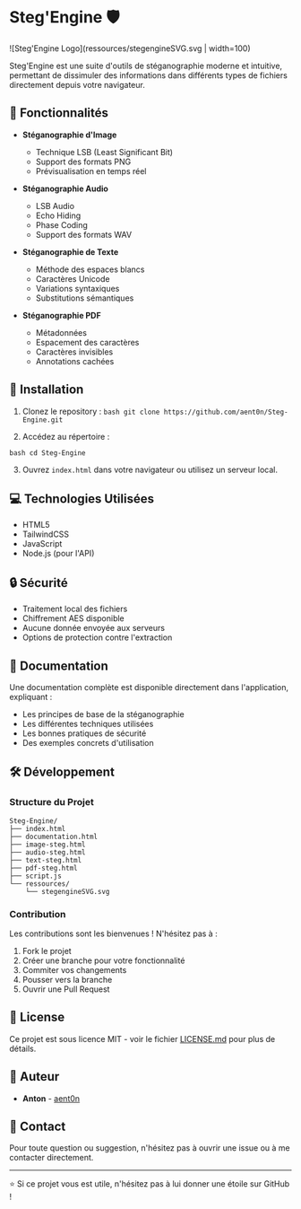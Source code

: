 # Steg'Engine 🛡️

![Steg'Engine Logo](ressources/stegengineSVG.svg | width=100)

Steg'Engine est une suite d'outils de stéganographie moderne et intuitive, permettant de dissimuler des informations dans différents types de fichiers directement depuis votre navigateur.

## 🌟 Fonctionnalités

- **Stéganographie d'Image**
  - Technique LSB (Least Significant Bit)
  - Support des formats PNG
  - Prévisualisation en temps réel

- **Stéganographie Audio**
  - LSB Audio
  - Echo Hiding
  - Phase Coding
  - Support des formats WAV

- **Stéganographie de Texte**
  - Méthode des espaces blancs
  - Caractères Unicode
  - Variations syntaxiques
  - Substitutions sémantiques

- **Stéganographie PDF**
  - Métadonnées
  - Espacement des caractères
  - Caractères invisibles
  - Annotations cachées

## 🚀 Installation

1. Clonez le repository : 
``bash
git clone https://github.com/aent0n/Steg-Engine.git``

2. Accédez au répertoire :

``bash
cd Steg-Engine``


3. Ouvrez `index.html` dans votre navigateur ou utilisez un serveur local.

## 💻 Technologies Utilisées

- HTML5
- TailwindCSS
- JavaScript
- Node.js (pour l'API)

## 🔒 Sécurité

- Traitement local des fichiers
- Chiffrement AES disponible
- Aucune donnée envoyée aux serveurs
- Options de protection contre l'extraction

## 📖 Documentation

Une documentation complète est disponible directement dans l'application, expliquant :
- Les principes de base de la stéganographie
- Les différentes techniques utilisées
- Les bonnes pratiques de sécurité
- Des exemples concrets d'utilisation

## 🛠️ Développement

### Structure du Projet
```
Steg-Engine/
├── index.html
├── documentation.html
├── image-steg.html
├── audio-steg.html
├── text-steg.html
├── pdf-steg.html
├── script.js
└── ressources/
    └── stegengineSVG.svg
```



### Contribution

Les contributions sont les bienvenues ! N'hésitez pas à :
1. Fork le projet
2. Créer une branche pour votre fonctionnalité
3. Commiter vos changements
4. Pousser vers la branche
5. Ouvrir une Pull Request

## 📝 License

Ce projet est sous licence MIT - voir le fichier [LICENSE.md](LICENSE.md) pour plus de détails.

## 👥 Auteur

- **Anton** - [aent0n](https://github.com/aent0n)

## 📧 Contact

Pour toute question ou suggestion, n'hésitez pas à ouvrir une issue ou à me contacter directement.

---
⭐ Si ce projet vous est utile, n'hésitez pas à lui donner une étoile sur GitHub !
